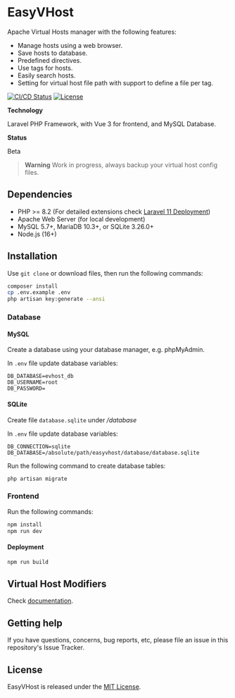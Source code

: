 # EasyVHost

Apache Virtual Hosts manager with the following features:

- Manage hosts using a web browser.
- Save hosts to database.
- Predefined directives.
- Use tags for hosts.
- Easily search hosts.
- Setting for virtual host file path with support to define a file per tag.

[![CI/CD Status](https://img.shields.io/github/actions/workflow/status/wesamly/easyvhost/ci-cd.yml?branch=main)](https://github.com/wesamly/easyvhost/actions)
[![License](https://img.shields.io/badge/License-MIT-yellow.svg)](https://opensource.org/licenses/MIT)

**Technology**

Laravel PHP Framework, with Vue 3 for frontend, and MySQL Database.

**Status**

Beta

> **Warning**
> Work in progress, always backup your virtual host config files.

## Dependencies

- PHP >= 8.2 (For detailed extensions check [Laravel 11 Deployment](https://laravel.com/docs/11.x/deployment#server-requirements))
- Apache Web Server (for local development)
- MySQL 5.7+, MariaDB 10.3+, or SQLite 3.26.0+
- Node.js (16+)

## Installation

Use `git clone` or download files, then run the following commands:

```bash
composer install
cp .env.example .env
php artisan key:generate --ansi
```

### Database

#### MySQL

Create a database using your database manager, e.g. phpMyAdmin.

In `.env` file update database variables:

```.env
DB_DATABASE=evhost_db
DB_USERNAME=root
DB_PASSWORD=
```
#### SQLite

Create file `database.sqlite` under */database*

In `.env` file update database variables:

```.env
DB_CONNECTION=sqlite
DB_DATABASE=/absolute/path/easyvhost/database/database.sqlite
```

Run the following command to create database tables:

```php artisan migrate```

### Frontend

Run the following commands:

```bash
npm install
npm run dev
```
#### Deployment

```bash
npm run build
```

## Virtual Host Modifiers

Check [documentation](modifiers/README.md).

## Getting help

If you have questions, concerns, bug reports, etc, please file an issue in this repository's Issue Tracker.

## License

EasyVHost is released under the [MIT License](https://opensource.org/licenses/MIT).